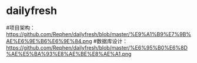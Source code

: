 # dailyfresh
#项目架构：
https://github.com/Rephen/dailyfresh/blob/master/%E9%A1%B9%E7%9B%AE%E6%9E%B6%E6%9E%84.png
#数据库设计：
https://github.com/Rephen/dailyfresh/blob/master/%E6%95%B0%E6%8D%AE%E5%BA%93%E8%AE%BE%E8%AE%A1.png
